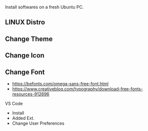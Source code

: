 Install softwares on a fresh Ubuntu PC.

## LINUX Distro

## Change Theme
## Change Icon
## Change Font 
- https://befonts.com/omega-sans-free-font.html
- https://www.creativebloq.com/typography/download-free-fonts-resources-912696


VS Code 

- Install
- Added Ext.
- Change User Preferences


